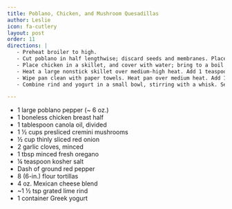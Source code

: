 ```yaml
---
title: Poblano, Chicken, and Mushroom Quesadillas
author: Leslie
icon: fa-cutlery
layout: post
order: 11
directions: |
   - Preheat broiler to high.
   - Cut poblano in half lengthwise; discard seeds and membranes. Place poblano halves, skin sides up, on a foil-lined baking sheet; flatten with hand. Broil for 8 minutes or until blackened. Wrap tightly in foil. Let stand 5 minutes. Peel; coarsely chop. Place poblano in a bowl.
   - Place chicken in a skillet, and cover with water; bring to a boil over medium-high heat. Boil 1 minute. Remove pan from heat; cover and let stand 15 minutes or until chicken is done. Remove chicken from pan; cool slightly. Shred chicken with 2 forks. Add chicken to poblano.
   - Heat a large nonstick skillet over medium-high heat. Add 1 teaspoon oil; swirl to coat. Add mushrooms; sauté 5 minutes or until tender. Add onion and garlic; cook 2 minutes. Add mushroom mixture to poblano mixture. Stir in oregano, salt, and red pepper. Top one side of each tortilla with 2 tablespoons cheese and about ⅓ cup poblano mixture. Fold tortillas in half over filling.
   - Wipe pan clean with paper towels. Heat pan over medium heat. Add 1 teaspoon oil; swirl to coat. Add 4 quesadillas to pan, and cook 1 minute on each side or until golden. Remove quesadillas from pan, and cut each into 3 wedges. Repeat procedure with remaining 1 teaspoon oil and remaining 4 quesadillas.
   - Combine rind and yogurt in a small bowl, stirring with a whisk. Serve yogurt mixture with quesadillas

---
```


<ul>
	<li>1 large poblano pepper (~ 6 oz.)</li>
	<li>1 boneless chicken breast half</li>
	<li>1 tablespoon canola oil, divided</li>
	<li>1 ½ cups presliced cremini mushrooms</li>
	<li>½ cup thinly sliced red onion</li>
	<li>2 garlic cloves, minced</li>
	<li>1 tbsp minced fresh oregano</li>
	<li>¼ teaspoon kosher salt</li>
	<li>Dash of ground red pepper</li>
	<li>8 (6-in.) flour tortillas</li>
	<li>4 oz. Mexican cheese blend</li>
	<li>~1 ½  tsp grated lime rind</li>
	<li>1 container Greek yogurt</li>
</ul>